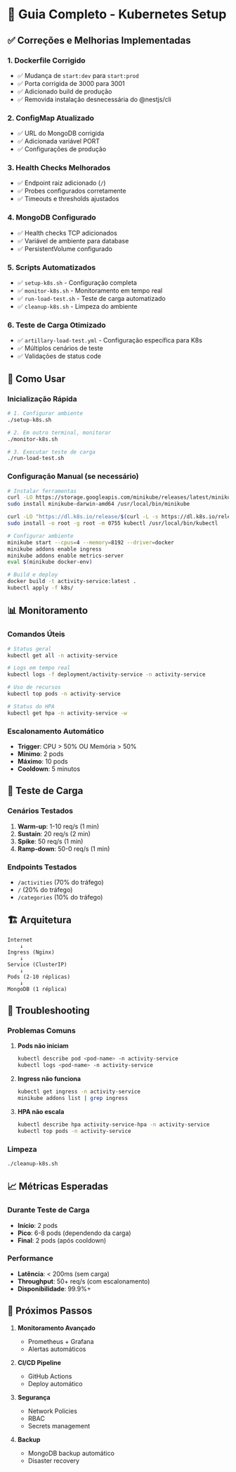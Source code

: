 # 🚀 Guia Completo - Kubernetes Setup

## ✅ Correções e Melhorias Implementadas

### 1. **Dockerfile Corrigido**
- ✅ Mudança de `start:dev` para `start:prod`
- ✅ Porta corrigida de 3000 para 3001
- ✅ Adicionado build de produção
- ✅ Removida instalação desnecessária do @nestjs/cli

### 2. **ConfigMap Atualizado**
- ✅ URL do MongoDB corrigida
- ✅ Adicionada variável PORT
- ✅ Configurações de produção

### 3. **Health Checks Melhorados**
- ✅ Endpoint raiz adicionado (`/`)
- ✅ Probes configurados corretamente
- ✅ Timeouts e thresholds ajustados

### 4. **MongoDB Configurado**
- ✅ Health checks TCP adicionados
- ✅ Variável de ambiente para database
- ✅ PersistentVolume configurado

### 5. **Scripts Automatizados**
- ✅ `setup-k8s.sh` - Configuração completa
- ✅ `monitor-k8s.sh` - Monitoramento em tempo real
- ✅ `run-load-test.sh` - Teste de carga automatizado
- ✅ `cleanup-k8s.sh` - Limpeza do ambiente

### 6. **Teste de Carga Otimizado**
- ✅ `artillary-load-test.yml` - Configuração específica para K8s
- ✅ Múltiplos cenários de teste
- ✅ Validações de status code

## 🎯 Como Usar

### Inicialização Rápida
```bash
# 1. Configurar ambiente
./setup-k8s.sh

# 2. Em outro terminal, monitorar
./monitor-k8s.sh

# 3. Executar teste de carga
./run-load-test.sh
```

### Configuração Manual (se necessário)
```bash
# Instalar ferramentas
curl -LO https://storage.googleapis.com/minikube/releases/latest/minikube-darwin-amd64
sudo install minikube-darwin-amd64 /usr/local/bin/minikube

curl -LO "https://dl.k8s.io/release/$(curl -L -s https://dl.k8s.io/release/stable.txt)/bin/darwin/amd64/kubectl"
sudo install -o root -g root -m 0755 kubectl /usr/local/bin/kubectl

# Configurar ambiente
minikube start --cpus=4 --memory=8192 --driver=docker
minikube addons enable ingress
minikube addons enable metrics-server
eval $(minikube docker-env)

# Build e deploy
docker build -t activity-service:latest .
kubectl apply -f k8s/
```

## 📊 Monitoramento

### Comandos Úteis
```bash
# Status geral
kubectl get all -n activity-service

# Logs em tempo real
kubectl logs -f deployment/activity-service -n activity-service

# Uso de recursos
kubectl top pods -n activity-service

# Status do HPA
kubectl get hpa -n activity-service -w
```

### Escalonamento Automático
- **Trigger**: CPU > 50% OU Memória > 50%
- **Mínimo**: 2 pods
- **Máximo**: 10 pods
- **Cooldown**: 5 minutos

## 🧪 Teste de Carga

### Cenários Testados
1. **Warm-up**: 1-10 req/s (1 min)
2. **Sustain**: 20 req/s (2 min)
3. **Spike**: 50 req/s (1 min)
4. **Ramp-down**: 50-0 req/s (1 min)

### Endpoints Testados
- `/activities` (70% do tráfego)
- `/` (20% do tráfego)
- `/categories` (10% do tráfego)

## 🏗️ Arquitetura

```
Internet
    ↓
Ingress (Nginx)
    ↓
Service (ClusterIP)
    ↓
Pods (2-10 réplicas)
    ↓
MongoDB (1 réplica)
```

## 🔧 Troubleshooting

### Problemas Comuns

1. **Pods não iniciam**
   ```bash
   kubectl describe pod <pod-name> -n activity-service
   kubectl logs <pod-name> -n activity-service
   ```

2. **Ingress não funciona**
   ```bash
   kubectl get ingress -n activity-service
   minikube addons list | grep ingress
   ```

3. **HPA não escala**
   ```bash
   kubectl describe hpa activity-service-hpa -n activity-service
   kubectl top pods -n activity-service
   ```

### Limpeza
```bash
./cleanup-k8s.sh
```

## 📈 Métricas Esperadas

### Durante Teste de Carga
- **Início**: 2 pods
- **Pico**: 6-8 pods (dependendo da carga)
- **Final**: 2 pods (após cooldown)

### Performance
- **Latência**: < 200ms (sem carga)
- **Throughput**: 50+ req/s (com escalonamento)
- **Disponibilidade**: 99.9%+

## 🎉 Próximos Passos

1. **Monitoramento Avançado**
   - Prometheus + Grafana
   - Alertas automáticos

2. **CI/CD Pipeline**
   - GitHub Actions
   - Deploy automático

3. **Segurança**
   - Network Policies
   - RBAC
   - Secrets management

4. **Backup**
   - MongoDB backup automático
   - Disaster recovery 